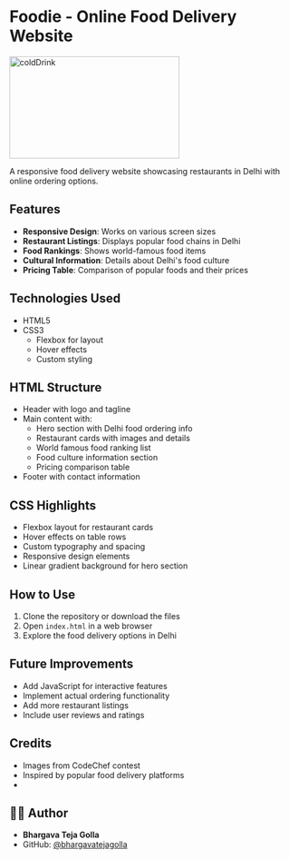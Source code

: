 # Foodie - Online Food Delivery Website

<img class="img1" src="https://cdn.codechef.com/download/Contest+images/DHTEST/combo.jpeg" alt="coldDrink" width="300" height="180">


A responsive food delivery website showcasing restaurants in Delhi with online ordering options.

## Features

- **Responsive Design**: Works on various screen sizes
- **Restaurant Listings**: Displays popular food chains in Delhi
- **Food Rankings**: Shows world-famous food items
- **Cultural Information**: Details about Delhi's food culture
- **Pricing Table**: Comparison of popular foods and their prices

## Technologies Used

- HTML5
- CSS3
  - Flexbox for layout
  - Hover effects
  - Custom styling


## HTML Structure

- Header with logo and tagline
- Main content with:
  - Hero section with Delhi food ordering info
  - Restaurant cards with images and details
  - World famous food ranking list
  - Food culture information section
  - Pricing comparison table
- Footer with contact information

## CSS Highlights

- Flexbox layout for restaurant cards
- Hover effects on table rows
- Custom typography and spacing
- Responsive design elements
- Linear gradient background for hero section

## How to Use

1. Clone the repository or download the files
2. Open `index.html` in a web browser
3. Explore the food delivery options in Delhi

## Future Improvements

- Add JavaScript for interactive features
- Implement actual ordering functionality
- Add more restaurant listings
- Include user reviews and ratings

## Credits

- Images from CodeChef contest
- Inspired by popular food delivery platforms
- 
## 🙋‍♂️ Author

- **Bhargava Teja Golla**
- GitHub: [@bhargavatejagolla](https://github.com/bhargavatejagolla)

